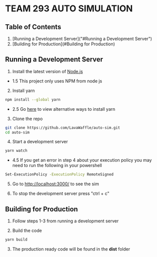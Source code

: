 # TEAM 293 AUTO SIMULATION

## Table of Contents
1. [Running a Development Server]("#Running a Development Server")
2. [Building for Production](#Building for Production)

## Running a Development Server <a name="Running a Development Server"></a>
1. Install the latest version of [Node.js]("https://nodejs.org/en/")
- 1.5 This project only uses NPM from node js

2. Install yarn
``` bash
npm install --global yarn
```
- 2.5 Go [here]("https://classic.yarnpkg.com/lang/en/docs/install/#windows-stable") to view alternative ways to install yarn

3. Clone the repo
``` bash
git clone https://github.com/LavaWaffle/auto-sim.git
cd auto-sim
```

4. Start a development server
``` bash
yarn watch
```
- 4.5 If you get an error in step 4 about your execution policy you may need to run the following in your powershell
``` bash
Set-ExecutionPolicy -ExecutionPolicy RemoteSigned
```

5. Go to [http://localhost:3000/]("http://localhost:3000/") to see the sim

6. To stop the development server press "ctrl + c"

## Building for Production <a name="Building for Production"></a>
1. Follow steps 1-3 from running a development server

2. Build the code
``` bash
yarn build
```

3. The production ready code will be found in the **dist** folder
